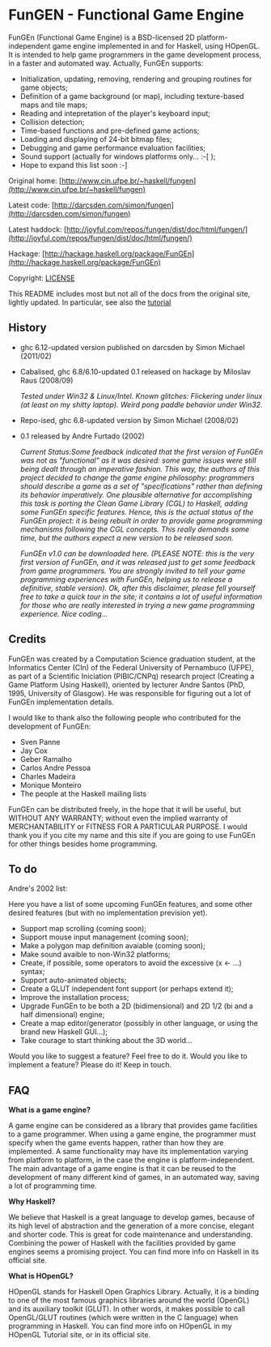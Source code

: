 # FunGEN - Functional Game Engine

FunGEn (Functional Game Engine) is a BSD-licensed 2D platform-independent
game engine implemented in and for Haskell, using HOpenGL. It is intended
to help game programmers in the game development process, in a faster and
automated way. Actually, FunGEn supports:

- Initialization, updating, removing, rendering and grouping routines for game objects;
- Definition of a game background (or map), including texture-based maps and tile maps;
- Reading and intepretation of the player's keyboard input;
- Collision detection;
- Time-based functions and pre-defined game actions;
- Loading and displaying of 24-bit bitmap files;
- Debugging and game performance evaluation facilities;
- Sound support (actually for windows platforms only... :-[ );
- Hope to expand this list soon :-]

Original home:  [http://www.cin.ufpe.br/~haskell/fungen](http://www.cin.ufpe.br/~haskell/fungen)

Latest code:    [http://darcsden.com/simon/fungen](http://darcsden.com/simon/fungen)

Latest haddock: [http://joyful.com/repos/fungen/dist/doc/html/fungen/](http://joyful.com/repos/fungen/dist/doc/html/fungen/)

Hackage:        [http://hackage.haskell.org/package/FunGEn](http://hackage.haskell.org/package/FunGEn)

Copyright:      [LICENSE](./LICENSE)

This README includes most but not all of the docs from the original site, lightly updated.
In particular, see also the [tutorial](http://www.cin.ufpe.br/~haskell/fungen/example.html)

## History

* ghc 6.12-updated version published on darcsden by Simon Michael (2011/02)

* Cabalised, ghc 6.8/6.10-updated 0.1 released on hackage by Miloslav Raus (2008/09)

    *Tested under Win32 & Linux/Intel. Known glitches: Flickering under
    linux (at least on my shitty laptop). Weird pong paddle behavior under
    Win32.*

* Repo-ised, ghc 6.8-updated version by Simon Michael (2008/02)

* 0.1 released by Andre Furtado (2002)

    *Current Status:Some feedback indicated that the first version of
    FunGEn was not as "functional" as it was desired: some game issues
    were still being dealt through an imperative fashion. This way, the
    authors of this project decided to change the game engine philosophy:
    programmers should describe a game as a set of "specifications" rather
    than defining its behavior imperatively. One plausible alternative for
    accomplishing this task is porting the Clean Game Library (CGL) to
    Haskell, adding some FunGEn specific features. Hence, this is the
    actual status of the FunGEn project: it is being rebuilt in order to
    provide game programming mechanisms following the CGL concepts. This
    really demands some time, but the authors expect a new version to be
    released soon.*

    *FunGEn v1.0 can be downloaded here. (PLEASE NOTE: this is the very
    first version of FunGEn, and it was released just to get some feedback
    from game programmers. You are strongly invited to tell your game
    programming experiences with FunGEn, helping us to release a
    definitive, stable version). Ok, after this disclaimer, please fell
    yourself free to take a quick tour in the site; it contains a lot of
    useful information for those who are really interested in trying a new
    game programming experience. Nice coding...*

## Credits

FunGEn was created by a Computation Science graduation student, at the
Informatics Center (CIn) of the Federal University of Pernambuco (UFPE),
as part of a Scientific Iniciation (PIBIC/CNPq) research project (Creating
a Game Platform Using Haskell), oriented by lecturer Andre Santos (PhD,
1995, University of Glasgow). He was responsible for figuring out a lot of
FunGEn implementation details.

I would like to thank also the following people who contributed for the development of FunGEn:

- Sven Panne
- Jay Cox
- Geber Ramalho
- Carlos Andre Pessoa
- Charles Madeira
- Monique Monteiro
- The people at the Haskell mailing lists

FunGEn can be distributed freely, in the hope that it will be useful, but
WITHOUT ANY WARRANTY; without even the implied warranty of MERCHANTABILITY
or FITNESS FOR A PARTICULAR PURPOSE. I would thank you if you cite my name
and this site if you are going to use FunGEn for other things besides home
programming.

## To do

Andre's 2002 list:

Here you have a list of some upcoming FunGEn features, and some other
desired features (but with no implementation prevision yet).

- Support map scrolling (coming soon);
- Support mouse input management (coming soon);
- Make a polygon map definition avaiable (coming soon);
- Make sound avaible to non-Win32 platforms;
- Create, if possible, some operators to avoid the excessive (x <- ...) syntax;
- Support auto-animated objects;
- Create a GLUT independent font support (or perhaps extend it);
- Improve the installation process;
- Upgrade FunGEn to be both a 2D (bidimensional) and 2D 1/2 (bi and a half dimensional) engine;
- Create a map editor/generator (possibly in other language, or using the brand new Haskell GUI...);
- Take courage to start thinking about the 3D world...

Would you like to suggest a feature? Feel free to do it. Would you like to
implement a feature? Please do it! Keep in touch.

## FAQ

**What is a game engine?**

A game engine can be considered as a library that provides game facilities
to a game programmer. When using a game engine, the programmer must
specify when the game events happen, rather than how they are
implemented. A same functionality may have its implementation varying from
platform to platform, in the case the engine is platform-independent. The
main advantage of a game engine is that it can be reused to the
development of many different kind of games, in an automated way, saving a
lot of programming time.

**Why Haskell?**

We believe that Haskell is a great language to develop games, because of
its high level of abstraction and the generation of a more concise,
elegant and shorter code. This is great for code maintenance and
understanding. Combining the power of Haskell with the facilities provided
by game engines seems a promising project. You can find more info on
Haskell in its official site.

**What is HOpenGL?**

HOpenGL stands for Haskell Open Graphics Library. Actually, it is a
binding to one of the most famous graphics libraries around the world
(OpenGL) and its auxiliary toolkit (GLUT). In other words, it makes
possible to call OpenGL/GLUT routines (which were written in the C
language) when programming in Haskell. You can find more info on HOpenGL
in my HOpenGL Tutorial site, or in its official site.
